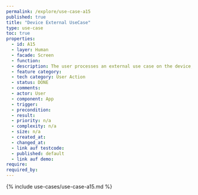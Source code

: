 ```yaml
---
permalink: /explore/use-case-a15
published: true
title: "Device External UseCase"
type: use-case
toc: true
properties:
  - id: A15
  - layer: Human
  - facade: Screen
  - function:
  - description: The user processes an external use case on the device, e.g. share something by another app or select a file to upload.
  - feature category:
  - tech category: User Action
  - status: DONE
  - comments:
  - actor: User
  - component: App
  - trigger:
  - precondition:
  - result:
  - priority: n/a
  - complexity: n/a
  - size: n/a
  - created_at:
  - changed_at:
  - link auf testcode:
  - published: default
  - link auf demo:
require:
required_by:
---
```


{% include use-cases/use-case-a15.md %}
